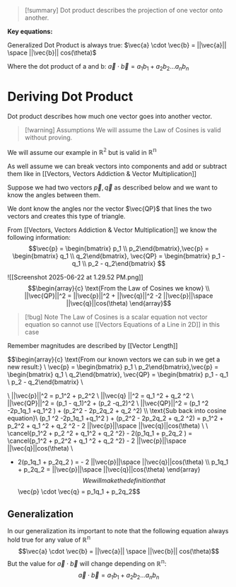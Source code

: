 
>[!summary]
Dot product describes the projection of one vector onto another.
>
**Key equations:**
>
Generalized Dot Product is always true:
$\vec{a} \cdot \vec{b} = ||\vec{a}|| \space ||\vec{b}|| cos(\theta)$
>
Where the dot product of a and b:
$\vec{a} \cdot \vec{b}  = a_1b_1 + a_2b_2 \dots a_n b_n$


# Deriving Dot Product
Dot product describes how much one vector goes into another vector.

>[!warning] Assumptions
We will assume the Law of Cosines is valid without proving.
>
We will assume our example in $\mathbb{R^2}$ but is valid in $\mathbb{R^n}$
>
As well assume we can break vectors into components and add or subtract them like in [[Vectors, Vectors Addiction & Vector Multiplication]]


Suppose we had two vectors $\vec{p}, \vec{q}$ as described below and we want to know the angles between them.

We dont know the angles nor the vector $\vec{QP}$ that lines the two vectors and creates this type of triangle.

From [[Vectors, Vectors Addiction & Vector Multiplication]] we know the following information:
$$\vec{p} = \begin{bmatrix} p_1 \\ p_2\end{bmatrix},\vec{p} = \begin{bmatrix} q_1 \\ q_2\end{bmatrix}, \vec{QP} = \begin{bmatrix} p_1 - q_1 \\ p_2 - q_2\end{bmatrix} $$


![[Screenshot 2025-06-22 at 1.29.52 PM.png]]
$$\begin{array}{c}
\text{From the Law of Cosines we know} \\
||\vec{QP}||^2 = ||\vec{p}||^2 +  ||\vec{q}||^2 -2 ||\vec{p}||\space  ||\vec{q}||cos(\theta) \end{array}$$

>[!bug] Note
The Law of Cosines is a scalar equation not vector equation so cannot use [[Vectors Equations of a Line in 2D]] in this case
>
Remember magnitudes are described by  [[Vector Length]]

$$\begin{array}{c}
\text{From our known vectors we can sub in we get a new result:} \\ 
\vec{p} = \begin{bmatrix} p_1 \\ p_2\end{bmatrix},\vec{p} = \begin{bmatrix} q_1 \\ q_2\end{bmatrix}, \vec{QP} = \begin{bmatrix} p_1 - q_1 \\ p_2 - q_2\end{bmatrix}  \\ 

\\
||\vec{p}||^2 = p_1^2 + p_2^2 \\ 
||\vec{q} ||^2  = q_1 ^2 + q_2 ^2 \\ 
||\vec{QP}||^2 = (p_1 - q_1)^2 + (p_2 -q_2)^2 \\ 
||\vec{QP}||^2 = (p_1 ^2 -2p_1q_1 +q_1^2 ) + (p_2^2 - 2p_2q_2 + q_2 ^2)
\\\\
\text{Sub back into cosine equation}\\
(p_1 ^2 -2p_1q_1 +q_1^2 ) + (p_2^2 - 2p_2q_2 + q_2 ^2) = p_1^2 + p_2^2 + q_1 ^2 + q_2 ^2 - 2 ||\vec{p}||\space  ||\vec{q}||cos(\theta) \\
\\
\cancel{p_1^2  + p_2 ^2 + q_1^2 + q_2 ^2}  - 2(p_1q_1 + p_2q_2 ) = \cancel{p_1^2 + p_2^2 + q_1 ^2 + q_2 ^2} - 2 ||\vec{p}||\space  ||\vec{q}||cos(\theta) \\
 - 2(p_1q_1 + p_2q_2 ) = - 2 ||\vec{p}||\space  ||\vec{q}||cos(\theta) \\\\
 p_1q_1 + p_2q_2 = ||\vec{p}||\space  ||\vec{q}||cos(\theta)
\end{array}$$
We will make the definition that $$\vec{p} \cdot \vec{q} = p_1q_1 + p_2q_2$$
## Generalization
In our generalization its important to note that the following equation always hold true for any value of $\mathbb{R^n}$ $$\vec{a} \cdot \vec{b} = ||\vec{a}|| \space ||\vec{b}|| cos(\theta)$$
But the value for $\vec{a} \cdot \vec{b}$ will change depending on $\mathbb{R^n}$:
$$\vec{a} \cdot \vec{b}  = a_1b_1 + a_2b_2 \dots a_n b_n$$

